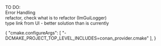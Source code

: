 TO DO: <br />
Error Handling<br />
refactor, check what is to refactor (ImGuiLogger)<br />
type link from UI - better solution than is currently<br />

{
    "cmake.configureArgs": [
        "-DCMAKE_PROJECT_TOP_LEVEL_INCLUDES=conan_provider.cmake"
    ],
}